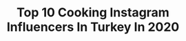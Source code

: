 ---
title: Top 10 Cooking Instagram Influencers In Turkey In 2020
description: >-
  Find top cooking Instagram influencers in Turkey in 2020. Most popular hashtags: #evdekal #corona #instagood #travel.
platform: Instagram
profiles:
  - username: "journey_try"
    fullname: >-
      
    location: "Turkey"
    followers: 2557
    engagement: 2252
    commentsToLikes: 0.042379
    id: ck8t52bo08lf80j78crljzmbl
    verified: false
    hashtags: "#instadaily, #naturelovers, #style, #ukraine"
  - username: "helia_saffar"
    fullname: >-
      هلیا صفار🍝
    location: "Turkey"
    followers: 57868
    engagement: 700
    commentsToLikes: 0.034761
    id: ck0w6s02ja0k60i19p5r9sb6h
    verified: false
    hashtags: ""
  - username: "onurollstyle"
    fullname: >-
      Onur Erol | #EvdeKal
    location: "Turkey"
    followers: 77088
    engagement: 119
    commentsToLikes: 0.033489
    id: ck5c9w0ggc8bi0i11ualspo6l
    verified: false
    hashtags: "#iorestoacasa, #tuttoandr, #stayathome, #staiacasa"
  - username: "annie_in_newyork"
    fullname: >-
      Minyoung, Annie 🇰🇷🇱🇷
    location: "Turkey"
    followers: 5644
    engagement: 939
    commentsToLikes: 0.040173
    id: ck0w399crs86r0i19qixxe4xy
    verified: false
    hashtags: "#selfielover, #plantslover, #cherrygrove, #longisland"
  - username: "dogadakiyabanci"
    fullname: >-
      Emrah KOÇER
    location: "Turkey"
    followers: 38221
    engagement: 204
    commentsToLikes: 0.044168
    id: ck6u4fpdr3g8s0j71r2fpztq4
    verified: false
    hashtags: "#cooking, #seyahat, #campcoffee, #camplife"
  - username: "timmyvl"
    fullname: >-
      🇧🇪ᴛɪᴍᴍʏ ᴠᴀɴ ʟʏsᴇʙᴇᴛʜ🇧🇪
    location: "Turkey"
    followers: 59792
    engagement: 240
    commentsToLikes: 0.016312
    id: ck5zv2lj23h970i14xdlikvjo
    verified: true
    hashtags: "#aldibelgium, #singer, #water, #xwiftracing"
  - username: "fashionablover"
    fullname: >-
      Tuana Schumacher
    location: "Turkey"
    followers: 106693
    engagement: 118
    commentsToLikes: 0.146923
    id: ck5q7sgbw2x4j0i11l90ooe69
    verified: false
    hashtags: "#motorsiklet, #streetlooks, #koyyestyle, #dresses"
  - username: "olmakistedigimben"
    fullname: >-
      Yeni Bir Başlangıç
    location: "Turkey"
    followers: 32331
    engagement: 357
    commentsToLikes: 0.294300
    id: ck8t1fckhvjx30j783aqzsc2z
    verified: false
    hashtags: "#diyetteyim, #diyetteyiz, #diyetkardesli, #diet"
  - username: "aiser0se"
    fullname: >-
      
    location: "Turkey"
    followers: 65181
    engagement: 255
    commentsToLikes: 0.192762
    id: ck6tzhuxt9shu0j71tn7cya9l
    verified: false
    hashtags: "#kidsroomdesign, #hijaber, #chefkok, #bohohome"
  - username: "cinilimutfak"
    fullname: >-
      Leyla Çemç Yavşan
    location: "Turkey"
    followers: 26143
    engagement: 279
    commentsToLikes: 0.285499
    id: ck15s11ijap8k0i19o7t6gqok
    verified: false
    hashtags: "#buzzfeast, #coffetime, #yemekcom, #tatl"
---
